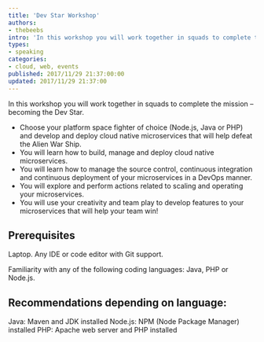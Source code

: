 ```yaml
---
title: 'Dev Star Workshop'
authors:
- thebeebs
intro: 'In this workshop you will work together in squads to complete the mission – becoming the Dev Star.'
types:
- speaking
categories:
- cloud, web, events
published: 2017/11/29 21:37:00:00
updated: 2017/11/29 21:37:00
---
```


In this workshop you will work together in squads to complete the mission – becoming the Dev Star.

* Choose your platform space fighter of choice (Node.js, Java or PHP) and develop and deploy cloud native microservices that will help defeat the Alien War Ship.
* You will learn how to build, manage and deploy cloud native microservices.
* You will learn how to manage the source control, continuous integration and continuous deployment of your microservices in a DevOps manner.
* You will explore and perform actions related to scaling and operating your microservices.
* You will use your creativity and team play to develop features to your microservices that will help your team win!

## Prerequisites

Laptop. Any IDE or code editor with Git support.

Familiarity with any of the following coding languages: Java, PHP or Node.js.

## Recommendations depending on language:

Java: Maven and JDK installed
Node.js: NPM (Node Package Manager) installed
PHP: Apache web server and PHP installed